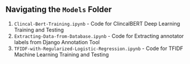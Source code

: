 ## Navigating the ``Models`` Folder
1. ``Clincal-Bert-Training.ipynb`` - Code for ClincalBERT Deep Learning Training and Testing
2. ``Extracting-Data-from-Database.ipynb`` - Code for Extracting annotator labels from Django Annotation Tool
3. ``TFIDF-with-Regularized-Logistic-Regression.ipynb`` -  Code for TFIDF Machine Learning Training and Testing
